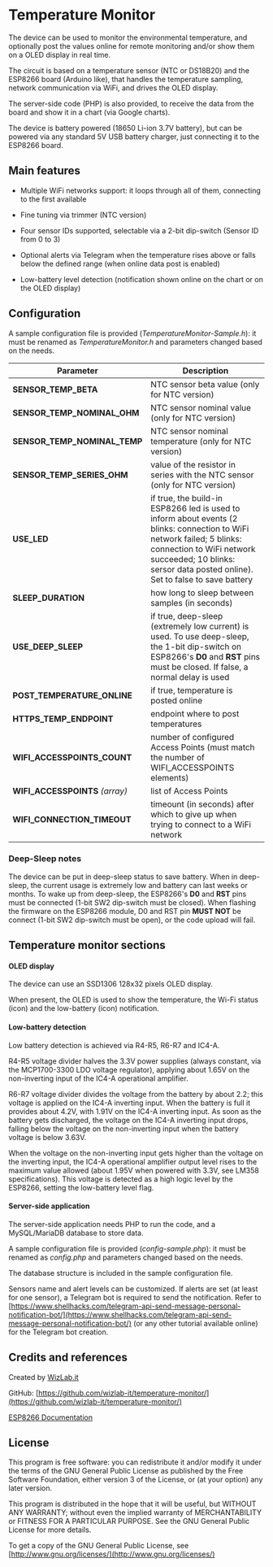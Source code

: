 # Temperature Monitor

The device can be used to monitor the environmental temperature, and optionally post the values online for remote monitoring and/or show them on a OLED display in real time.

The circuit is based on a temperature sensor (NTC or DS18B20) and the ESP8266 board (Arduino like), that handles the temperature sampling, network communication via WiFi, and drives the OLED display.

The server-side code (PHP) is also provided, to receive the data from the board and show it in a chart (via Google charts).

The device is battery powered (18650 Li-ion 3.7V battery), but can be powered via any standard 5V USB battery charger, just connecting it to the ESP8266 board.



## Main features

- Multiple WiFi networks support: it loops through all of them, connecting to the first available

- Fine tuning via trimmer (NTC version)

- Four sensor IDs supported, selectable via a 2-bit dip-switch (Sensor ID from 0 to 3)

- Optional alerts via Telegram when the temperature rises above or falls below the defined range (when online data post is enabled)

- Low-battery level detection (notification shown online on the chart or on the OLED display)



## Configuration

A sample configuration file is provided (*TemperatureMonitor-Sample.h*): it must be renamed as *TemperatureMonitor.h* and parameters changed based on the needs.

| Parameter | Description |
| --------- | ----------- |
| **SENSOR_TEMP_BETA** | NTC sensor beta value (only for NTC version) |
| **SENSOR_TEMP_NOMINAL_OHM** | NTC sensor nominal value (only for NTC version) |
| **SENSOR_TEMP_NOMINAL_TEMP** | NTC sensor nominal temperature (only for NTC version) |
| **SENSOR_TEMP_SERIES_OHM** | value of the resistor in series with the NTC sensor (only for NTC version) |
| **USE_LED** | if true, the build-in ESP8266 led is used to inform about events (2 blinks: connection to WiFi network failed; 5 blinks: connection to WiFi network succeeded; 10 blinks: sersor data posted online). Set to false to save battery |
| **SLEEP_DURATION** | how long to sleep between samples (in seconds) |
| **USE_DEEP_SLEEP** | if true, deep-sleep (extremely low current) is used. To use deep-sleep, the 1-bit dip-switch on ESP8266's **D0** and **RST** pins must be closed. If false, a normal delay is used |
| **POST_TEMPERATURE_ONLINE** | if true, temperature is posted online |
| **HTTPS_TEMP_ENDPOINT** | endpoint where to post temperatures |
| **WIFI_ACCESSPOINTS_COUNT** | number of configured Access Points (must match the number of WIFI_ACCESSPOINTS elements) |
| **WIFI_ACCESSPOINTS** *(array)* | list of Access Points |
| **WIFI_CONNECTION_TIMEOUT** | timeount (in seconds) after which to give up when trying to connect to a WiFi network |



### Deep-Sleep notes

The device can be put in deep-sleep status to save battery. When in deep-sleep, the current usage is extremely low and battery can last weeks or months.
To wake up from deep-sleep, the ESP8266's **D0** and **RST** pins must be connected (1-bit SW2 dip-switch must be closed).
When flashing the firmware on the ESP8266 module, D0 and RST pin **MUST NOT** be connect (1-bit SW2 dip-switch must be open), or the code upload will fail.



## Temperature monitor sections


#### OLED display

The device can use an SSD1306 128x32 pixels OLED display.

When present, the OLED is used to show the temperature, the Wi-Fi status (icon) and the low-battery (icon) notification.


#### Low-battery detection

Low battery detection is achieved via R4-R5, R6-R7 and IC4-A.

R4-R5 voltage divider halves the 3.3V power supplies (always constant, via the MCP1700-3300 LDO voltage regulator), applying about 1.65V on the non-inverting input of the IC4-A operational amplifier.

R6-R7 voltage divider divides the voltage from the battery by about 2.2; this voltage is applied on the IC4-A inverting input.
When the battery is full it provides about 4.2V, with 1.91V on the IC4-A inverting input. As soon as the battery gets discharged, the voltage on the IC4-A inverting input drops, falling below the voltage on the non-inverting input when the battery voltage is below 3.63V.

When the voltage on the non-inverting input gets higher than the voltage on the inverting input, the IC4-A operational amplifier output level rises to the maximum value allowed (about 1.95V when powered with 3.3V, see LM358 specifications).
This voltage is detected as a high logic level by the ESP8266, setting the low-battery level flag.


#### Server-side application

The server-side application needs PHP to run the code, and a MySQL/MariaDB database to store data.

A sample configuration file is provided (*config-sample.php*): it must be renamed as *config.php* and parameters changed based on the needs.

The database structure is included in the sample configuration file.

Sensors name and alert levels can be customized. If alerts are set (at least for one sensor), a Telegram bot is required to send the notification.
Refer to [https://www.shellhacks.com/telegram-api-send-message-personal-notification-bot/](https://www.shellhacks.com/telegram-api-send-message-personal-notification-bot/) (or any other tutorial available online) for the Telegram bot creation.



## Credits and references

Created by [WizLab.it](https://www.wizlab.it/)

GitHub: [https://github.com/wizlab-it/temperature-monitor/](https://github.com/wizlab-it/temperature-monitor/)

[ESP8266 Documentation](https://arduino-esp8266.readthedocs.io/)



## License

This program is free software: you can redistribute it and/or modify it under the terms of the GNU General Public License as published by the Free Software Foundation, either version 3 of the License, or (at your option) any later version.

This program is distributed in the hope that it will be useful, but WITHOUT ANY WARRANTY; without even the implied warranty of MERCHANTABILITY or FITNESS FOR A PARTICULAR PURPOSE. See the GNU General Public License for more details.

To get a copy of the GNU General Public License, see [http://www.gnu.org/licenses/](http://www.gnu.org/licenses/)
